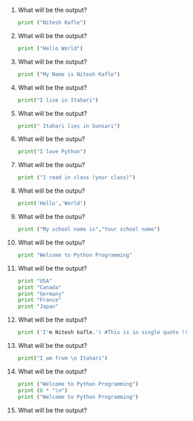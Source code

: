 1. What will be the output?
   ```python
   print ("Nitesh Kafle")
   ```
1. What will be the output?
   ```python
   print ("Hello World")
   ```
1. What will be the output?
   ```python
   print ("My Name is Nitesh Kafle")
   ```
1. What will be the output?
   ```python
   print("I live in Itahari")
   ```
1. What will be the output?
   ```python
   print(" Itahari lies in Sunsari")
   ```
1. What will be the outpu?
   ```python
   print("I love Python")
   ```
1. What will be the outpu?
   ```python
   print ("I read in class (your class)")
   ```
1. What will be the outpu?
   ```python
   print('Hello','World')
   ```
1. What will be the outpu?
   ```python
   print ("My school name is","Your school name")
   ```
1. What will be the outpu?
   ```python
   print "Welcome to Python Programming"
   ```
1. What will be the output?
   ```python
   print "USA" 
   print "Canada" 
   print "Germany" 
   print "France" 
   print "Japan" 
   ```
1. What will be the output?
   ```python
   print ('I'm Nitesh kafle.') #This is in single quote !!
   ```
1. What will be the output?
   ```python
   print("I am from \n Itahari")
   ```
1. What will be the output?
   ```python
   print ("Welcome to Python Programming")
   print (8 * "\n")
   print ("Welcome to Python Programming")
   ```
1. What will be the output?

